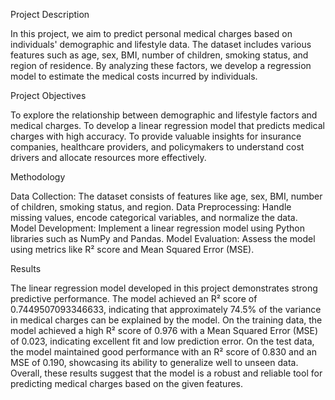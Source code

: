 Project Description

In this project, we aim to predict personal medical charges based on individuals' demographic and lifestyle data. The dataset includes various features such as age, sex, BMI, number of children, smoking status, and region of residence. By analyzing these factors, we develop a regression model to estimate the medical costs incurred by individuals.

Project Objectives

To explore the relationship between demographic and lifestyle factors and medical charges.
To develop a linear regression model that predicts medical charges with high accuracy.
To provide valuable insights for insurance companies, healthcare providers, and policymakers to understand cost drivers and allocate resources more effectively.

Methodology

Data Collection: The dataset consists of features like age, sex, BMI, number of children, smoking status, and region.
Data Preprocessing: Handle missing values, encode categorical variables, and normalize the data.
Model Development: Implement a linear regression model using Python libraries such as NumPy and Pandas.
Model Evaluation: Assess the model using metrics like R² score and Mean Squared Error (MSE).

Results

The linear regression model developed in this project demonstrates strong predictive performance. The model achieved an R² score of 0.7449507093346633, indicating that approximately 74.5% of the variance in medical charges can be explained by the model. On the training data, the model achieved a high R² score of 0.976 with a Mean Squared Error (MSE) of 0.023, indicating excellent fit and low prediction error. On the test data, the model maintained good performance with an R² score of 0.830 and an MSE of 0.190, showcasing its ability to generalize well to unseen data. Overall, these results suggest that the model is a robust and reliable tool for predicting medical charges based on the given features.
